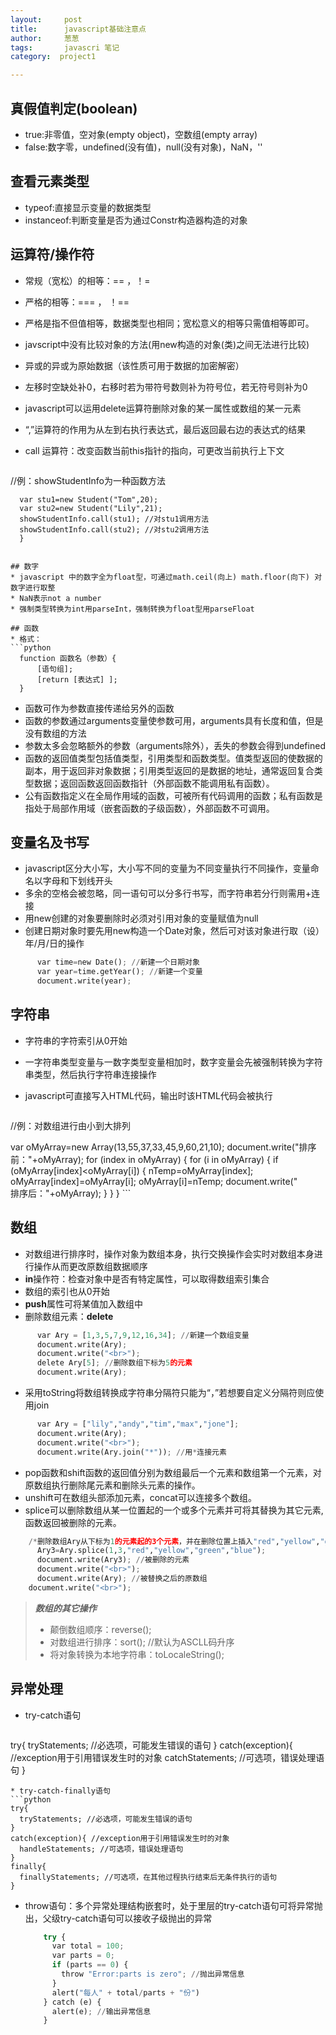 ```yaml
---
layout:     post
title:      javascript基础注意点
author:     葱葱
tags: 		javascri 笔记
category:  project1

---
```


## 真假值判定(boolean)
* true:非零值，空对象(empty object)，空数组(empty array)
* false:数字零，undefined(没有值)，null(没有对象)，NaN，''

## 查看元素类型
* typeof:直接显示变量的数据类型
* instanceof:判断变量是否为通过Constr构造器构造的对象

## 运算符/操作符
* 常规（宽松）的相等：== ，！=
* 严格的相等：=== ， ！==
* 严格是指不但值相等，数据类型也相同；宽松意义的相等只需值相等即可。
* javscript中没有比较对象的方法(用new构造的对象(类)之间无法进行比较)
* 异或的异或为原始数据（该性质可用于数据的加密解密）
* 左移时空缺处补0，右移时若为带符号数则补为符号位，若无符号则补为0
* javascript可以运用delete运算符删除对象的某一属性或数组的某一元素
* “,”运算符的作用为从左到右执行表达式，最后返回最右边的表达式的结果
* call 运算符：改变函数当前this指针的指向，可更改当前执行上下文

  ```python
//例：showStudentInfo为一种函数方法

      var stu1=new Student("Tom",20);
      var stu2=new Student("Lily",21);
      showStudentInfo.call(stu1); //对stu1调用方法
      showStudentInfo.call(stu2); //对stu2调用方法
      }
  ```

## 数字
* javascript 中的数字全为float型，可通过math.ceil(向上) math.floor(向下) 对数字进行取整
* NaN表示not a number
* 强制类型转换为int用parseInt，强制转换为float型用parseFloat

## 函数
* 格式：
```python
    function 函数名（参数）{
        [语句组];
        [return [表达式] ];
    }
```
* 函数可作为参数直接传递给另外的函数
* 函数的参数通过arguments变量使参数可用，arguments具有长度和值，但是没有数组的方法
* 参数太多会忽略额外的参数（arguments除外），丢失的参数会得到undefined
* 函数的返回值类型包括值类型，引用类型和函数类型。值类型返回的使数据的副本，用于返回非对象数据；引用类型返回的是数据的地址，通常返回复合类型数据；返回函数返回函数指针（外部函数不能调用私有函数）。
* 公有函数指定义在全局作用域的函数，可被所有代码调用的函数；私有函数是指处于局部作用域（嵌套函数的子级函数），外部函数不可调用。

## 变量名及书写
* javascript区分大小写，大小写不同的变量为不同变量执行不同操作，变量命名以字母和下划线开头
* 多余的空格会被忽略，同一语句可以分多行书写，而字符串若分行则需用+连接
* 用new创建的对象要删除时必须对引用对象的变量赋值为null
* 创建日期对象时要先用new构造一个Date对象，然后可对该对象进行取（设）年/月/日的操作
```python
      var time=new Date(); //新建一个日期对象
      var year=time.getYear(); //新建一个变量
      document.write(year);
```

## 字符串
* 字符串的字符索引从0开始
* 一字符串类型变量与一数字类型变量相加时，数字变量会先被强制转换为字符串类型，然后执行字符串连接操作
* javascript可直接写入HTML代码，输出时该HTML代码会被执行

  ```python
//例：对数组进行由小到大排列

  var oMyArray=new Array(13,55,37,33,45,9,60,21,10);
      document.write("排序前："+oMyArray);
      for (index in oMyArray) {
        for (i in oMyArray) {
          if (oMyArray[index]<oMyArray[i]) {
            nTemp=oMyArray[index];
            oMyArray[index]=oMyArray[i];
            oMyArray[i]=nTemp;
            document.write("<br>排序后："+oMyArray);
          }
        }
      }
    ```

## 数组
* 对数组进行排序时，操作对象为数组本身，执行交换操作会实时对数组本身进行操作从而更改原数组数据顺序
* **in**操作符：检查对象中是否有特定属性，可以取得数组索引集合
* 数组的索引也从0开始
* **push**属性可将某值加入数组中
* 删除数组元素：**delete**
```python
      var Ary = [1,3,5,7,9,12,16,34]; //新建一个数组变量
      document.write(Ary);
      document.write("<br>");
      delete Ary[5]; //删除数组下标为5的元素
      document.write(Ary);
```
* 采用toString将数组转换成字符串分隔符只能为“，”若想要自定义分隔符则应使用join
```python
      var Ary = ["lily","andy","tim","max","jone"];
      document.write(Ary);
      document.write("<br>");
      document.write(Ary.join("*")); //用*连接元素
```
* pop函数和shift函数的返回值分别为数组最后一个元素和数组第一个元素，对原数组执行删除尾元素和删除头元素的操作。
* unshift可在数组头部添加元素，concat可以连接多个数组。
* splice可以删除数组从某一位置起的一个或多个元素并可将其替换为其它元素,函数返回被删除的元素。
```python
    /*删除数组Ary从下标为1的元素起的3个元素，并在删除位置上插入"red","yellow","green","blue" */    
      Ary3=Ary.splice(1,3,"red","yellow","green","blue");
      document.write(Ary3); //被删除的元素
      document.write("<br>");
      document.write(Ary); //被替换之后的原数组
    document.write("<br>");
```
  > ***数组的其它操作***
  > * 颠倒数组顺序：reverse();
  > * 对数组进行排序：sort(); //默认为ASCLL码升序
  > * 将对象转换为本地字符串：toLocaleString();

## 异常处理
* try-catch语句
  ```python
try{
    tryStatements; //必选项，可能发生错误的语句
}
catch(exception){ //exception用于引用错误发生时的对象
    catchStatements; //可选项，错误处理语句
}

  ```
* try-catch-finally语句
  ```python
try{
    tryStatements; //必选项，可能发生错误的语句
}
catch(exception){ //exception用于引用错误发生时的对象
    handleStatements; //可选项，错误处理语句
}
finally{
    finallyStatements; //可选项，在其他过程执行结束后无条件执行的语句
}
  ```
* throw语句：多个异常处理结构嵌套时，处于里层的try-catch语句可将异常抛出，父级try-catch语句可以接收子级抛出的异常
  ```python
      try {
        var total = 100;
        var parts = 0;
        if (parts == 0) {
          throw "Error:parts is zero"; //抛出异常信息
        }
        alert("每人" + total/parts + "份")
      } catch (e) {
        alert(e); //输出异常信息
      }
  ```
